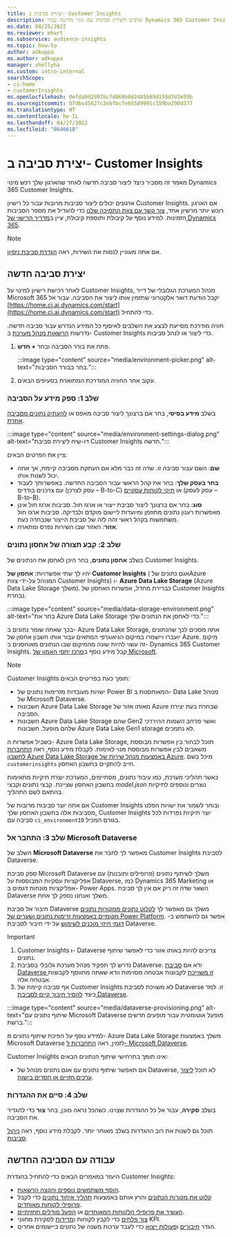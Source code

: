 ```yaml
---
title: יצירת סביבות ב- Customer Insights
description: שלבים ליצירת סביבות עם מנוי מורשה עבור Dynamics 365 Customer Insights.
ms.date: 04/25/2022
ms.reviewer: mhart
ms.subservice: audience-insights
ms.topic: how-to
author: adkuppa
ms.author: adkuppa
manager: shellyha
ms.custom: intro-internal
searchScope:
- ci-home
- customerInsights
ms.openlocfilehash: 0efda9d2997bcfd069b6d2445b69d159d7d3e59b
ms.sourcegitcommit: b7dbcd5627c2ebfbcfe65589991c159ba290d377
ms.translationtype: HT
ms.contentlocale: he-IL
ms.lasthandoff: 04/27/2022
ms.locfileid: "8646618"
---
```

# <a name="create-an-environment-in-customer-insights"></a>יצירת סביבה ב- Customer Insights

מאמר זה מסביר כיצד ליצור סביבה חדשה לאחר שהארגון שלך רכש מינוי Dynamics 365 Customer Insights. 

ארגונים יכולים ליצור סביבות מרובות עבור כל רישיון Customer Insights. אם הארגון רוכש יותר מרשיון אחד, [צור קשר עם צוות התמיכה שלנו](https://go.microsoft.com/fwlink/?linkid=2079641) כדי להגדיל את מספר הסביבות הזמינות. למידע נוסף על קיבולת ותוספת קיבולת, עיין ב[מדריך הרישוי של Dynamics 365](https://go.microsoft.com/fwlink/?LinkId=866544).

> [!NOTE]
> אם אתה מעוניין לנסות את השירות, ראה [הגדרת סביבת ניסיון](trial-signup.md).

## <a name="create-a-new-environment"></a>יצירת סביבה חדשה

לאחר רכישת רישיון למינוי על Customer Insights, מנהל המערכת הגלובלי של דייר Microsoft 365 יקבל הודעת דואר אלקטרוני שתזמין אותו ליצור את הסביבה. עבור אל [https://home.ci.ai.dynamics.com/start](https://home.ci.ai.dynamics.com/start) כדי להתחיל. 

חוויה מודרכת מסייעת לבצע את השלבים לאיסוף כל המידע הנדרש עבור סביבה חדשה. נדרשות [הרשאות מנהל מערכת](permissions.md) ב- Customer Insights כדי ליצור או לנהל סביבות.

1. פתח את בורר הסביבה ובחר **+ חדש**.
  
   :::image type="content" source="media/environment-picker.png" alt-text="בחר בבורר הסביבות.":::

1. עקוב אחר החוויה המודרכת המתוארת בסעיפים הבאים.

### <a name="step-1-provide-environment-information"></a>שלב 1: ספק מידע על הסביבה

בשלב **מידע בסיסי**, בחר אם ברצונך ליצור סביבה מאפס או [להעתיק נתונים מסביבה אחרת](manage-environments.md#copy-the-environment-configuration).

   :::image type="content" source="media/environment-settings-dialog.png" alt-text="דו-שיח ליצירת סביבת Customer Insights חדשה.":::

ציין את הפרטים הבאים:
   - **שם**: השם עבור סביבה זו. שדה זה כבר מלא אם העתקת מסביבה קיימת, אך אתה יכול לשנות אותו.
   - **בחר בעסק שלך**: בחר את קהל הראשי עבור הסביבה החדשה. באפשרותך לעבוד עם צרכנים בודדים (עסק לצרכן – B-to-C) או [תיקי לקוחות עסקיים](work-with-business-accounts.md) (עסק לעסק – B-to-B).
   - **סוג**: בחר אם ברצונך ליצור סביבת ייצור או ארגז חול. סביבות ארגז חול אינן מאפשרות רענון נתונים מתוזמן ומיועדות ליישום מוקדם ולבדיקה. סביבות ארגז חול משתמשות בקהל ראשי זהה לזה של סביבת הייצור שנבחרה כעת.
   - **אזור**: האזור שבו השירות נפרס ומתארח.

### <a name="step-2-configure-data-storage"></a>שלב 2: קבע תצורה של אחסון נתונים

בשלב **אחסון נתונים**, בחר היכן לאחסן את הנתונים של Customer Insights.

יהיו לך שתי אפשרויות: **אחסון של Customer Insights** (אגם נתונים של ‏Azure המנוהל על-ידי צוות Customer Insights) ו- **Azure Data Lake Storage** (Azure Data Lake Storage משלך). כברירת מחדל, אפשרות האחסון של Customer Insights נבחרת.

:::image type="content" source="media/data-storage-environment.png" alt-text="בחר את Azure Data Lake Storage כדי לאחסן את הנתונים שלך.":::

בכך שאתה שומר נתונים ב- Azure Data Lake Storage, אתה מסכים לכך שהנתונים יועברו ויישמרו במיקום הגיאוגרפי המתאים עבור אותו חשבון אחסון של Azure. מיקום זה עשוי להיות שונה מהמיקום שבו הנתונים מאוחסנים ב- Dynamics 365 Customer Insights. קבל מידע נוסף ב[מרכז יחסי האמון של Microsoft](https://www.microsoft.com/trust-center).

> [!NOTE]
> Customer Insights תומך כעת בפריטים הבאים:
> - ישויות מעובדות מזרימות נתונים של Power BI המאוחסנות ב- Data Lake מנוהל של Microsoft Dataverse.  
> - חשבונות Azure Data Lake Storage מאותו אזור של Azure שבחרת בעת יצירת הסביבה.
> - חשבונות Azure Data Lake Storage שהם Gen2 ואשר *מרחב השמות ההיררכי*  שלהם מופעל. חשבונות Azure Data Lake Gen1 storage לא נתמכים.

בשביל אפשרות ה- Azure Data Lake Storage, תוכל לבחור בין אפשרות מבוססת משאבים לבין אפשרות מבוססת מנוי לאימות. לקבלת מידע נוסף, ראה [התחברות לחשבון Azure Data Lake Storage באמצעות מנהל שירות של Azure](connect-service-principal.md). מיכל בשם `customerinsights` חייב להתקיים בחשבון האחסון.

כאשר תהליכי מערכת, כמו עיבוד נתונים, מסתיימים, המערכת יוצרת תיקיות מתאימות בחשבון האחסון שציינת. קבצי נתונים וקבצי *model.json* נוצרים ונוספים לתיקיות בהתאם לשם התהליך.

אם אתה יוצר סביבות מרובות של Customer Insights ובוחר לשמור את ישויות הפלט מסביבות אלה בחשבון האחסון שלך, Customer Insights יוצר תיקיות נפרדות לכל סביבה עם `ci_environmentID` בגורם המכיל.

### <a name="step-3-connect-to-microsoft-dataverse"></a>שלב 3: התחבר אל Microsoft Dataverse
   
השלב של **Microsoft Dataverse** מאפשר לך לחבר את Customer Insights לסביבת Dataverse.

ספק סביבת Microsoft Dataverse משלך לשיתוף נתונים (פרופילים ותובנות) עם אפליקציות עסקיות המבוססות על Dataverse, כמו Dynamics 365 Marketing או אפליקציות מונחות דגמים ב- Power Apps. השאר שדה זה ריק אם אין לך סביבת Dataverse משלך ואנחנו נספק לך אחת.

חיבור אל סביבת Dataverse משלך גם מאפשר לך [לקלוט נתונים ממקורות נתונים מקומיים באמצעות זרימות נתונים ושערים של Power Platform](data-sources.md#add-data-from-on-premises-data-sources). אפשר גם להשתמש ב- [דגמי חיזוי מוכנים לשימוש](predictions-overview.md?tabs=b2c#out-of-box-models) על ידי חיבור לסביבת Dataverse.

> [!IMPORTANT]
> 1. Customer Insights ו- Dataverse צריכים להיות באותו אזור כדי לאפשר שיתוף נתונים.
> 1. נדרש לך תפקיד מנהל מערכת גלובלי בסביבת Dataverse. ודא אם [סביבת Dataverse זו משוייכת](/power-platform/admin/control-user-access#associate-a-security-group-with-a-dataverse-environment) לקבוצות אבטחה מסוימות וודא שאתה מתווסף לקבוצות אבטחה אלה.
> 1. אף סביבה קיימת של Customer Insights לא משויכת לסביבת Dataverse זו. למד כיצד [להסיר חיבור קיים לסביבת Dataverse](manage-environments.md#remove-an-existing-connection-to-a-dataverse-environment).

:::image type="content" source="media/dataverse-provisioning.png" alt-text="שיתוף נתונים עם Microsoft Dataverse מופעל אוטומטית עבור מופעים חדשים ברשת.":::

למידע נוסף על הפיכת שיתוף נתונים מ- Azure Data Lake Storage משלך באמצעות Microsoft Dataverse לזמין, ראה [ התחברות ל- Microsoft Dataverse](manage-environments.md#connect-to-microsoft-dataverse).

Customer Insights אינו תומך בתרחישי שיתוף הנתונים הבאים:
- אם תאפשר שיתוף נתונים עם אגם נתונים מנוהל של Dataverse, לא תוכל [ליצור ערכים חזויים או חסרים בישות](predictions.md).

### <a name="step-4-finalize-the-settings"></a>שלב 4: סיים את ההגדרות

בשלב **סקירה**, עבור אל כל ההגדרות שצוינו. כשהכל נראה מוכן, בחר **צור** כדי להגדיר את הסביבה. 

תוכל גם לשנות את רוב ההגדרות בשלב מאוחר יותר. לקבלת מידע נוסף, ראה [ניהול סביבות](manage-environments.md).

## <a name="work-with-your-new-environment"></a>עבודה עם הסביבה החדשה

היעזר במאמרים הבאים כדי להתחיל בהגדרת Customer Insights: 

- [הוסף משתמשים נוספים והקצה הרשאות](permissions.md).
- [קלוט את מקורות הנתונים](data-sources.md) והרץ אותם באמצעות [תהליך איחוד נתונים](data-unification.md) כדי לקבל [פרופילי לקוחות מאוחדים](customer-profiles.md).
- [העשיר את פרופילי הלקוחות המאוחדים](enrichment-hub.md) או [הפעל מודלים תחזיתיים](predictions-overview.md).
- [צור פלחים](segments.md) כדי לקבץ לקוחות ו[מדידות](measures.md) לסקירת מחווני KPI.
- הגדר [חיבורים](connections.md) ו[פעולות ייצוא](export-destinations.md) כדי לעבד ערכות משנה של נתונים ביישומים אחרים.

